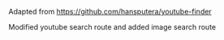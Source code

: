 Adapted from https://github.com/hansputera/youtube-finder

Modified youtube search route and added image search route